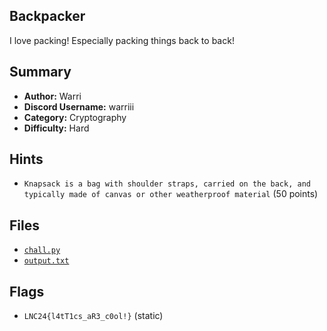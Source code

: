 ## Backpacker
I love packing! Especially packing things back to back!

## Summary
- **Author:** Warri
- **Discord Username:** warriii
- **Category:** Cryptography
- **Difficulty:** Hard

## Hints
- `Knapsack is a bag with shoulder straps, carried on the back, and typically made of canvas or other weatherproof material` (50 points)

## Files
- [`chall.py`](./dist/chall.py)
- [`output.txt`](./dist/output.txt)

## Flags
- `LNC24{l4tT1cs_aR3_c0ol!}` (static)

